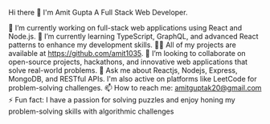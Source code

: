 Hi there 👋 I'm Amit Gupta
A Full Stack Web Developer.

🔭 I’m currently working on full-stack web applications using React and Node.js.
🌱 I’m currently learning TypeScript, GraphQL, and advanced React patterns to enhance my development skills.
👨‍💻 All of my projects are available at https://github.com/amit1035.
👯 I’m looking to collaborate on open-source projects, hackathons, and innovative web applications that solve real-world problems.
💬 Ask me about Reactjs, Nodejs, Express, MongoDB, and RESTful APIs. I'm also active on platforms like LeetCode for problem-solving challenges.
📫 How to reach me: amitguptak20@gmail.com
⚡ Fun fact: I have a passion for solving puzzles and enjoy honing my problem-solving skills with algorithmic challenges
